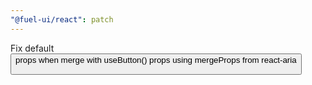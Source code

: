 ```yaml
---
"@fuel-ui/react": patch
---
```


Fix default <Button> props when merge with useButton() props using mergeProps from react-aria
